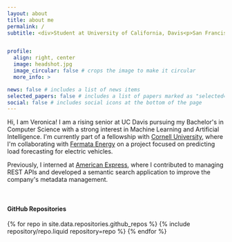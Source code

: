 ```yaml
---
layout: about
title: about me
permalink: /
subtitle: <div>Student at University of California, Davis<p>San Francisco, CA</p></div>


profile:
  align: right, center
  image: headshot.jpg
  image_circular: false # crops the image to make it circular
  more_info: >

news: false # includes a list of news items
selected_papers: false # includes a list of papers marked as "selected={true}"
social: false # includes social icons at the bottom of the page
---
```


Hi, I am Veronica! I am a rising senior at UC Davis pursuing my Bachelor's in Computer Science with a strong interest in Machine Learning and Artificial Intelligence. I'm currently part of a fellowship with [Cornell University](https://tech.cornell.edu/impact/break-through-tech/break-through-ai/), where I'm collaborating with [Fermata Energy](https://fermataenergy.com/) on a project focused on predicting load forecasting for electric vehicles.

Previously, I interned at [American Express](https://www.americanexpress.com/), where I contributed to managing REST APIs and developed a semantic search application to improve the company's metadata management.

<br>

#### GitHub Repositories

<div class="repositories d-flex flex-wrap flex-md-row flex-column justify-content-between align-items-center">
  {% for repo in site.data.repositories.github_repos %}
    {% include repository/repo.liquid repository=repo %}
  {% endfor %}
</div>